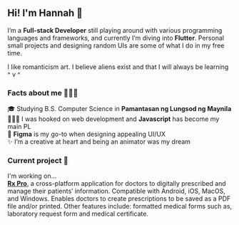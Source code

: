 ## Hi! I'm Hannah 👋

I’m a **Full-stack Developer** still playing around with various programming languages and frameworks, and currently I’m diving into **Flutter**. Personal small projects and designing random UIs are some of what I do in my free time.

I like romanticism art. I believe aliens exist and that I will always be learning ^ v ^

### Facts about me 👩🏻‍💼 

  🎓 Studying B.S. Computer Science in **Pamantasan ng Lungsod ng Maynila**\
  👩🏻‍💻 I was hooked on web development and **Javascript** has become my main PL\
  🎨 **Figma** is my go-to when designing appealing UI/UX\
  ✨ I’m a creative at heart and being an animator was my dream

### Current project 🚀

I'm working on...\
[**Rx Pro**](https://github.com/hijacque/Rx-Pro), a cross-platform application for doctors to digitally prescribed and manage their patients’ information. Compatible with Android, iOS, MacOS, and Windows. Enables doctors to create prescriptions to be saved as a PDF file and/or printed. Other features include: formatted medical forms such as, laboratory request form and medical certificate.
